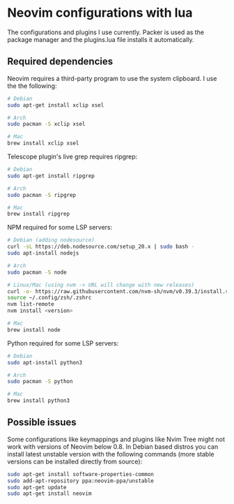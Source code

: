 # Neovim configurations with lua

The configurations and plugins I use currently. Packer is used as the package manager and the plugins.lua file installs it automatically.

## Required dependencies

Neovim requires a third-party program to use the system clipboard. I use the the following:

```bash
# Debian
sudo apt-get install xclip xsel

# Arch
sudo pacman -S xclip xsel

# Mac
brew install xclip xsel
```

Telescope plugin's live grep requires ripgrep:

```bash
# Debian
sudo apt-get install ripgrep

# Arch
sudo pacman -S ripgrep

# Mac
brew install ripgrep
```

NPM required for some LSP servers:

```bash
# Debian (adding nodesource)
curl -sL https://deb.nodesource.com/setup_20.x | sudo bash -
sudo apt-install nodejs

# Arch
sudo pacman -S node

# Linux/Mac (using nvm -> URL will change with new releases)
curl -o- https://raw.githubusercontent.com/nvm-sh/nvm/v0.39.3/install.sh | bash
source ~/.config/zsh/.zshrc
nvm list-remote
nvm install <version>

# Mac
brew install node
```

Python required for some LSP servers:

```bash
# Debian
sudo apt-install python3

# Arch
sudo pacman -S python

# Mac
brew install python3
```

## Possible issues

Some configurations like keymappings and plugins like Nvim Tree might not work with versions of Neovim below 0.8. In Debian based distros you can install latest unstable version with the following commands (more stable versions can be installed directly from source):

```bash
sudo apt-get install software-properties-common
sudo add-apt-repository ppa:neovim-ppa/unstable
sudo apt-get update
sudo apt-get install neovim
```
